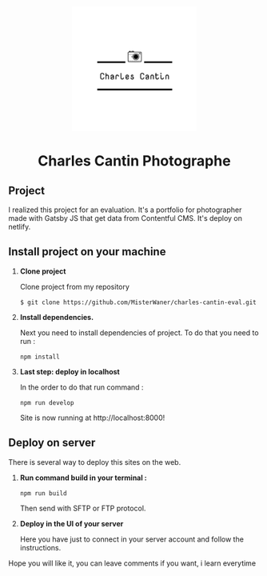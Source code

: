 <p align="center">
  <a href="https://charles-cantin-photographe-eval-studi.netlify.app">
    <img alt="logo charles cantin photographe" src="./src/assets/images/logo-charles-cantin-bgl.svg" width="250" />
  </a>
</p>
<h1 align="center">
  Charles Cantin Photographe
</h1>


## Project
I realized this project for an evaluation. 
It's a portfolio for photographer made with Gatsby JS that get data from Contentful CMS. It's deploy on netlify.


## Install project on your machine


1.  **Clone project**

    Clone project from my repository

    ```shell
    $ git clone https://github.com/MisterWaner/charles-cantin-eval.git
    ```

2.  **Install dependencies.**

    Next you need to install dependencies of project. To do that you need to run :

    ```shell
    npm install
    ```

3.  **Last step: deploy in localhost**

    In the order to do that run command :

    ```shell
    npm run develop
    ```

    Site is now running at http://localhost:8000!


## Deploy on server

There is several way to deploy this sites on the web.

1. **Run command build in your terminal :**

    ```shell
    npm run build
    ``` 
    Then send with SFTP or FTP protocol.

2. **Deploy in the UI of your server**

    Here you have just to connect in your server account and follow the instructions.
  
Hope you will like it, you can leave comments if you want, i learn everytime